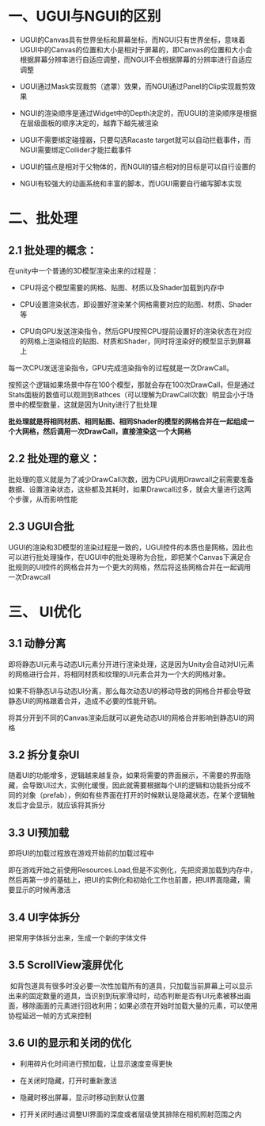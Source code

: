 # 一、UGUI与NGUI的区别

- UGUI的Canvas具有世界坐标和屏幕坐标，而NGUI只有世界坐标，意味着UGUI中的Canvas的位置和大小是相对于屏幕的，即Canvas的位置和大小会根据屏幕分辨率进行自适应调整，而NGUI不会根据屏幕的分辨率进行自适应调整

- UGUI通过Mask实现裁剪（遮罩）效果，而NGUI通过Panel的Clip实现裁剪效果

- NGUI的渲染顺序是通过Widget中的Depth决定的，而UGUI的渲染顺序是根据在层级面板的顺序决定的，越靠下越先被渲染

- UGUI不需要绑定碰撞器，只要勾选Racaste target就可以自动拦截事件，而NGUI需要绑定Collider才能拦截事件

- UGUI的锚点是相对于父物体的，而NGUI的锚点相对的目标是可以自行设置的

- NGUI有较强大的动画系统和丰富的脚本，而UGUI需要自行编写脚本实现



# 二、批处理

## 2.1  批处理的概念：

在unity中一个普通的3D模型渲染出来的过程是：

- CPU将这个模型需要的网格、贴图、材质以及Shader加载到内存中

- CPU设置渲染状态，即设置好渲染某个网格需要对应的贴图、材质、Shader等

- CPU向GPU发送渲染指令，然后GPU按照CPU提前设置好的渲染状态在对应的网格上渲染相应的贴图、材质和Shader，同时将渲染好的模型显示到屏幕上

每一次CPU发送渲染指令，GPU完成渲染指令的过程就是一次DrawCall。

按照这个逻辑如果场景中存在100个模型，那就会存在100次DrawCall，但是通过Stats面板的数值可以观测到Bathces（可以理解为DrawCall次数）明显会小于场景中的模型数量，这就是因为Unity进行了批处理

**批处理就是将相同材质、相同贴图、相同Shader的模型的网格合并在一起组成一个大网格，然后调用一次DrawCall，直接渲染这一个大网格**

## 

## 2.2   批处理的意义：

批处理的意义就是为了减少DrawCall次数，因为CPU调用Drawcall之前需要准备数据、设置渲染状态，这些都及其耗时，如果Drawcall过多，就会大量进行这两个步骤，从而影响性能



## 2.3  UGUI合批

UGUI的渲染和3D模型的渲染过程是一致的，UGUI控件的本质也是网格，因此也可以进行批处理操作，在UGUI中的批处理称为合批，即把某个Canvas下满足合批规则的UI控件的网格合并为一个更大的网格，然后将这些网格合并在一起调用一次Drawcall





# 三、  UI优化

## 3.1  动静分离

即将静态UI元素与动态UI元素分开进行渲染处理，这是因为Unity会自动对UI元素的网格进行合并，将相同材质和纹理的UI元素合并为一个大的网格对象。

如果不将静态UI与动态UI分离，那么每次动态UI的移动导致的网格合并都会导致静态UI的网格跟着合并，造成不必要的性能开销。

将其分开到不同的Canvas渲染后就可以避免动态UI的网格合并影响到静态UI的网格



## 3.2  拆分复杂UI

随着UI的功能增多，逻辑越来越复杂，如果将需要的界面展示，不需要的界面隐藏，会导致UI过大，实例化缓慢，因此就需要根据每个UI的逻辑和功能拆分成不同的对象（prefab），例如有些界面在打开的时候默认是隐藏状态，在某个逻辑触发后才会显示，就应该将其拆分  





## 3.3  UI预加载

即将UI的加载过程放在游戏开始前的加载过程中

即在游戏开始之前使用Resources.Load,但是不实例化，先把资源加载到内存中，然后再第一步的基础上，把UI的实例化和初始化工作也前置，把UI界面隐藏，需要显示的时候再激活



## 3.4  UI字体拆分

把常用字体拆分出来，生成一个新的字体文件



## 3.5  ScrollView滚屏优化

  如背包道具有很多时没必要一次性加载所有的道具，只加载当前屏幕上可以显示出来的固定数量的道具，当识别到玩家滑动时，动态判断是否有UI元素被移出画面，移除画面的元素进行回收利用；如果必须在开始时加载大量的元素，可以使用协程延迟一帧的方式来控制



## 3.6  UI的显示和关闭的优化

- 利用碎片化时间进行预加载，让显示速度变得更快

- 在关闭时隐藏，打开时重新激活

- 隐藏时移出屏幕，显示时移动到默认位置

- 打开关闭时通过调整UI界面的深度或者层级使其排除在相机照射范围之内
